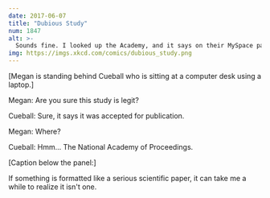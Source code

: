 ```yaml
---
date: 2017-06-07
title: "Dubious Study"
num: 1847
alt: >-
  Sounds fine. I looked up the Academy, and it says on their MySpace page that their journal is peer-viewed and downloaded biannually.
img: https://imgs.xkcd.com/comics/dubious_study.png
---
```

[Megan is standing behind Cueball who is sitting at a computer desk using a laptop.]

Megan: Are you sure this study is legit?

Cueball: Sure, it says it was accepted for publication.

Megan: Where?

Cueball: Hmm... The National Academy of Proceedings.

[Caption below the panel:]

If something is formatted like a serious scientific paper, it can take me a while to realize it isn't one.